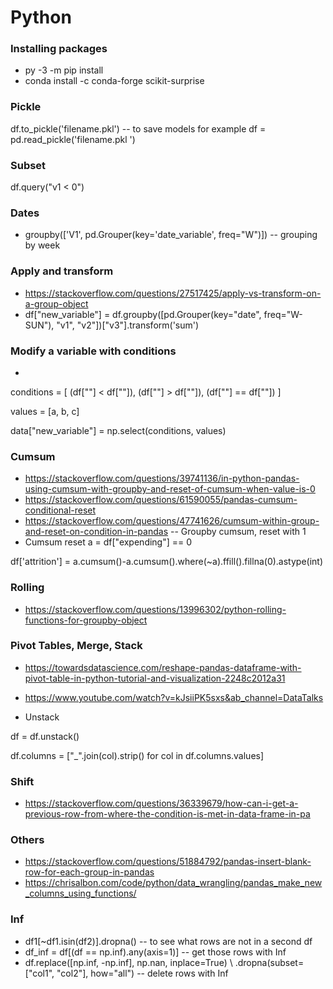# Python #

### Installing packages

- py -3 -m pip install
- conda install -c conda-forge scikit-surprise

### Pickle 
df.to_pickle('filename.pkl') -- to save models for example
df = pd.read_pickle('filename.pkl ')


### Subset

df.query("v1 < 0")

### Dates

- groupby(['V1', pd.Grouper(key='date_variable', freq="W")]) -- grouping by week


### Apply and transform

- https://stackoverflow.com/questions/27517425/apply-vs-transform-on-a-group-object
- df["new_variable"] = df.groupby([pd.Grouper(key="date", freq="W-SUN"), "v1", "v2"])["v3"].transform('sum')

### Modify a variable with conditions

- 
conditions = [
    (df[""] < df[""]),
    (df[""] > df[""]),
    (df[""] == df[""])
    ]
    
values = [a, b, c] 

data["new_variable"] = np.select(conditions, values)


### Cumsum

- https://stackoverflow.com/questions/39741136/in-python-pandas-using-cumsum-with-groupby-and-reset-of-cumsum-when-value-is-0
- https://stackoverflow.com/questions/61590055/pandas-cumsum-conditional-reset 
- https://stackoverflow.com/questions/47741626/cumsum-within-group-and-reset-on-condition-in-pandas -- Groupby cumsum, reset with 1 
- Cumsum reset
a = df["expending"] == 0

df['attrition'] = a.cumsum()-a.cumsum().where(~a).ffill().fillna(0).astype(int)

### Rolling

- https://stackoverflow.com/questions/13996302/python-rolling-functions-for-groupby-object


### Pivot Tables, Merge, Stack

- https://towardsdatascience.com/reshape-pandas-dataframe-with-pivot-table-in-python-tutorial-and-visualization-2248c2012a31

- https://www.youtube.com/watch?v=kJsiiPK5sxs&ab_channel=DataTalks

- Unstack

df = df.unstack()

df.columns = ["_".join(col).strip() for col in df.columns.values]

### Shift

- https://stackoverflow.com/questions/36339679/how-can-i-get-a-previous-row-from-where-the-condition-is-met-in-data-frame-in-pa

### Others
- https://stackoverflow.com/questions/51884792/pandas-insert-blank-row-for-each-group-in-pandas
- https://chrisalbon.com/code/python/data_wrangling/pandas_make_new_columns_using_functions/ 

### Inf

- df1[~df1.isin(df2)].dropna() -- to see what rows are not in a second df 
- df_inf = df[(df == np.inf).any(axis=1)] -- get those rows with Inf 
- df.replace([np.inf, -np.inf], np.nan, inplace=True) \ .dropna(subset=["col1", "col2"], how="all") -- delete rows with Inf
